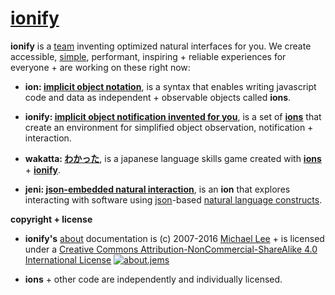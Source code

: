 # [ionify](http://ionify.org)

**ionify** is a [team](https://github.com/orgs/ionify/people)
inventing optimized natural interfaces for you. We create accessible,
[simple](https://cdn.rawgit.com/ionify/jems/master/animated.logo/),
performant, inspiring + reliable experiences for everyone + are working on
these right now:

+ **ion: [implicit object notation](ion.md)**,
  is a syntax that enables writing javascript code and data as independent +
  observable objects called **ions**.


+ **ionify: [implicit object notification invented for you](https://github.com/ionify/ionify)**,
  is a set of [**ions**](ion.md) that create an environment for simplified
  object observation, notification + interaction.


+ **wakatta: [わかった](https://rawgit.com/ionify/jems/master/kana.game/)**,
  is a japanese language skills game created with [**ions**](ion.md) +
  [**ionify**](https://github.com/ionify/ionify).


+ **jeni: [json-embedded natural interaction](https://rawgit.com/jsonXD/jems/master/jeni/)**,
  is an **ion** that explores interacting with software using [json](http://json.org/)-based
  [natural language constructs](https://github.com/ionify/jems/blob/master/jeni/jeni.play.js).


**copyright + license**

* **ionify's** [about](./) documentation is (c) 2007-2016 [Michael Lee](http://iskitz.com) + is licensed under a
  [Creative Commons Attribution-NonCommercial-ShareAlike 4.0 International License](http://creativecommons.org/licenses/by-nc-sa/4.0/) [![about.jems](https://i.creativecommons.org/l/by-nc-sa/4.0/80x15.png "Creative Commons License")](http://creativecommons.org/licenses/by-nc-sa/4.0/)


* **ions** + other code are independently and individually licensed.
